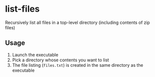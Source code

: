 # list-files
Recursively list all files in a top-level directory (including contents of zip files)

## Usage
1. Launch the executable
2. Pick a directory whose contents you want to list
3. The file listing (`files.txt`) is created in the same directory as the executable
